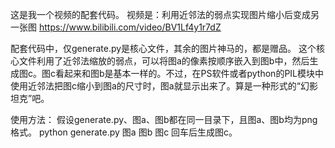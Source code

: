 这是我一个视频的配套代码。
视频是：利用近邻法的弱点实现图片缩小后变成另一张图
https://www.bilibili.com/video/BV1Lf4y1r7dZ

配套代码中，仅generate.py是核心文件，其余的图片神马的，都是赠品。
这个核心文件利用了近邻法缩放的弱点，可以将图a的像素按顺序嵌入到图b中，然后生成图c。图c看起来和图b是基本一样的。不过，在PS软件或者python的PIL模块中使用近邻法把图c缩小到图a的尺寸时，图a就显示出来了。算是一种形式的“幻影坦克”吧。

使用方法：
假设generate.py、图a、图b都在同一目录下，且图a、图b均为png格式。
python generate.py 图a 图b 图c
回车后生成图c。
